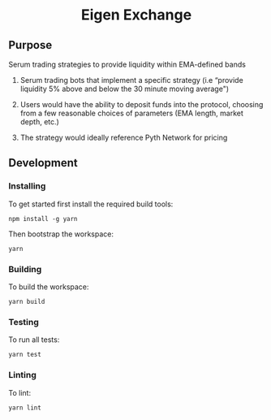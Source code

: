 <div align="center">
  <h1>Eigen Exchange</h1>
</div>

## Purpose

Serum trading strategies to provide liquidity within EMA-defined bands

1. Serum trading bots that implement a specific strategy (i.e “provide liquidity 5% above and below the 30 minute moving average")

1. Users would have the ability to deposit funds into the protocol, choosing from a few reasonable choices of parameters (EMA length, market depth, etc.)

1. The strategy would ideally reference Pyth Network for pricing

## Development

### Installing

To get started first install the required build tools:

```
npm install -g yarn
```

Then bootstrap the workspace:

```
yarn
```

### Building

To build the workspace:

```
yarn build
```

### Testing

To run all tests:

```
yarn test
```

### Linting

To lint:

```
yarn lint
```
